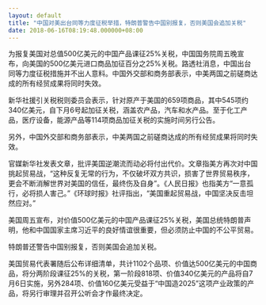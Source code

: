 ```yaml
---
layout: default
title: "中国对美出台同等力度征税举措，特朗普警告中国别报复，否则美国会追加关税"
date: 2018-06-16T08:19:48.000000+08:00
---
```


为报复美国对总值500亿美元的中国产品课征25%关税，中国国务院周五晚宣布，向美国的500亿美元进口商品加征百分之25%关税。路透社消息，中国出台同等力度征税措施并不出人意料。中国外交部和商务部表示，中美两国之前磋商达成的所有经贸成果将同时失效。

新华社援引关税税则委员会表示，针对原产于美国的659项商品，其中545项约340亿美元，自下月6号起加征关税，涵盖农产品，汽车和水产品。至于化工产品，医疗设备，能源产品等114项商品加征关税的实施时间另行公告。

另外，中国外交部和商务部表示，中美两国之前磋商达成的所有经贸成果将同时失效。

官媒新华社发表文章，批评美国逆潮流而动必将付出代价。文章指美方再次对中国挑起贸易战，“这种反复无常的行为，不仅破坏双方共识，损害了世界贸易秩序，更会不断消解世界对美国的信任，最终伤及自身”。《人民日报》也指美方“一意孤行，必将损人害己。”《环球时报》社评指出，“美国重起贸易战，中国坚决反击坦然应对。”

美国周五宣布，对价值500亿美元的中国产品课征25%关税，美国总统特朗普声明，他和中国国家主席习近平的良好情谊很重要，但必须防止中国的不公平贸易。

特朗普还警告中国别报复，否则美国会追加关税。

美国贸易代表署随后公布详细清单，共计1102个品项、价值达500亿美元的中国商品，将分两阶段课征25%的关税，第一阶段818项、价值340亿美元的产品将自7月6日实施，另外284项、价值160亿美元受益于“中国造2025”这项产业政策的产品，将另行审理并召开公听会才作最终决定。

